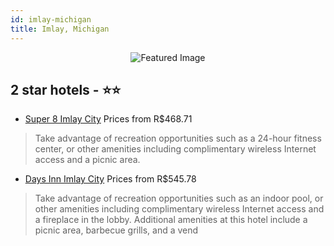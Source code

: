 ```yaml
---
id: imlay-michigan
title: Imlay, Michigan
---
```


<center><img src="https://i.travelapi.com/hotels/1000000/860000/855500/855476/0202c973_z.jpg" alt="Featured Image" /></center>


##  2 star hotels - ⭐️⭐️

-    [Super 8 Imlay City](https://us.hurb.com/hotels/imlay/super-8-imlay-city-JNP-JP999389?cmp=18055) Prices from R$468.71
   > Take advantage of recreation opportunities such as a 24-hour fitness center, or other amenities including complimentary wireless Internet access and a picnic area.
-    [Days Inn Imlay City](https://us.hurb.com/hotels/imlay/days-inn-imlay-city-JNP-JP986732?cmp=18055) Prices from R$545.78
   > Take advantage of recreation opportunities such as an indoor pool, or other amenities including complimentary wireless Internet access and a fireplace in the lobby. Additional amenities at this hotel include a picnic area, barbecue grills, and a vend
